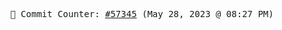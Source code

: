 <p align="center">
    <samp>
        📮 Commit Counter: <a href="https://github.com/Javascript-void0/Javascript-void0/commits/main">#57345</a> (May 28, 2023 @ 08:27 PM)
    </samp>
</p>